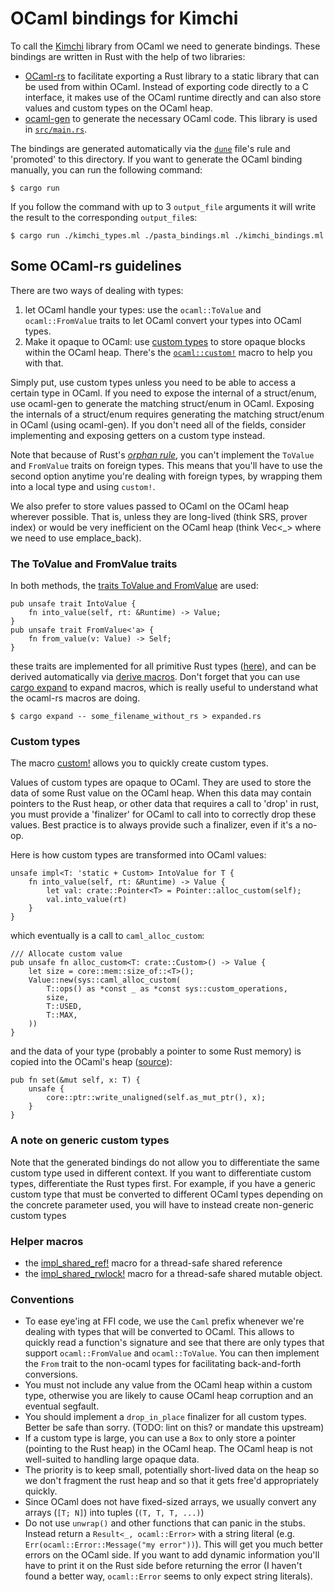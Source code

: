 # OCaml bindings for Kimchi

To call the [Kimchi](https://github.com/o1-labs/proof-systems) library from
OCaml we need to generate bindings.
These bindings are written in Rust with the help of two libraries:

* [OCaml-rs](https://github.com/zshipko/ocaml-rs) to facilitate exporting a Rust
  library to a static library that can be used from within OCaml. Instead of
  exporting code directly to a C interface, it makes use of the OCaml runtime
  directly and can also store values and custom types on the OCaml heap.
* [ocaml-gen](https://github.com/o1-labs/proof-systems) to generate the
  necessary OCaml code. This library is used in [`src/main.rs`](./src/main.rs).

The bindings are generated automatically via the [`dune`](./dune) file's rule
and 'promoted' to this directory.
If you want to generate the OCaml binding manually, you can run the following
command:

```shell
$ cargo run
```

If you follow the command with up to 3 `output_file` arguments it will write the
result to the corresponding `output_file`s:

```shell
$ cargo run ./kimchi_types.ml ./pasta_bindings.ml ./kimchi_bindings.ml
```

## Some OCaml-rs guidelines

There are two ways of dealing with types:

1. let OCaml handle your types: use the `ocaml::ToValue` and `ocaml::FromValue`
   traits to let OCaml convert your types into OCaml types.
2. Make it opaque to OCaml: use [custom
   types](https://ocaml.org/manual/intfc.html#s:c-custom) to store opaque blocks
   within the OCaml heap. There's the
   [`ocaml::custom!`](https://docs.rs/ocaml/0.22.0/ocaml/macro.custom.html)
   macro to help you with that.

Simply put, use custom types unless you need to be able to access a certain type
in OCaml. If you need to expose the internal of a struct/enum, use ocaml-gen to
generate the matching struct/enum in OCaml. Exposing the internals of a
struct/enum requires generating the matching struct/enum in OCaml (using
ocaml-gen). If you don't need all of the fields, consider implementing and
exposing getters on a custom type instead.

Note that because of Rust's [*orphan
rule*](https://github.com/Ixrec/rust-orphan-rules), you can't implement the
`ToValue` and `FromValue` traits on foreign types. This means that you'll have
to use the second option anytime you're dealing with foreign types, by wrapping
them into a local type and using `custom!`.

We also prefer to store values passed to OCaml on the OCaml heap wherever
possible. That is, unless they are long-lived (think SRS, prover index) or would
be very inefficient on the OCaml heap (think Vec<_> where we need to use
emplace_back).

### The ToValue and FromValue traits

In both methods, the [traits ToValue and
FromValue](https://github.com/zshipko/ocaml-rs/blob/f300f2f382a694a6cc51dc14a9b3f849191580f0/src/value.rs#L55:L73)
are used:

```rust=
pub unsafe trait IntoValue {
    fn into_value(self, rt: &Runtime) -> Value;
}
pub unsafe trait FromValue<'a> {
    fn from_value(v: Value) -> Self;
}
```

these traits are implemented for all primitive Rust types
([here](https://github.com/zshipko/ocaml-rs/blob/f300f2f382a694a6cc51dc14a9b3f849191580f0/src/conv.rs)),
and can be derived automatically via [derive
macros](https://docs.rs/ocaml/0.22.0/ocaml/#derives). Don't forget that you can
use [cargo expand](https://github.com/dtolnay/cargo-expand) to expand macros,
which is really useful to understand what the ocaml-rs macros are doing.

```
$ cargo expand -- some_filename_without_rs > expanded.rs
```

### Custom types

The macro
[custom!](https://github.com/zshipko/ocaml-rs/blob/f300f2f382a694a6cc51dc14a9b3f849191580f0/src/custom.rs)
allows you to quickly create custom types.

Values of custom types are opaque to OCaml. They are used to store the data of
some Rust value on the OCaml heap. When this data may contain pointers to the
Rust heap, or other data that requires a call to 'drop' in rust, you must
provide a 'finalizer' for OCaml to call into to correctly drop these values.
Best practice is to always provide such a finalizer, even if it's a no-op.

Here is how custom types are transformed into OCaml values:

```rust=
unsafe impl<T: 'static + Custom> IntoValue for T {
    fn into_value(self, rt: &Runtime) -> Value {
        let val: crate::Pointer<T> = Pointer::alloc_custom(self);
        val.into_value(rt)
    }
}
```

which eventually is a call to `caml_alloc_custom`:

```rust=
/// Allocate custom value
pub unsafe fn alloc_custom<T: crate::Custom>() -> Value {
    let size = core::mem::size_of::<T>();
    Value::new(sys::caml_alloc_custom(
        T::ops() as *const _ as *const sys::custom_operations,
        size,
        T::USED,
        T::MAX,
    ))
}
```

and the data of your type (probably a pointer to some Rust memory) is copied
into the OCaml's heap
([source](https://github.com/zshipko/ocaml-rs/blob/f300f2f382a694a6cc51dc14a9b3f849191580f0/src/types.rs#L80)):

```rust=
pub fn set(&mut self, x: T) {
    unsafe {
        core::ptr::write_unaligned(self.as_mut_ptr(), x);
    }
}
```

### A note on generic custom types

Note that the generated bindings do not allow you to differentiate the same
custom type used in different context.
If you want to differentiate custom types, differentiate the Rust types first.
For example, if you have a generic custom type that must be converted to
different OCaml types depending on the concrete parameter used, you will have to
instead create non-generic custom types

### Helper macros

* the [impl_shared_ref!](src/caml/shared_reference.rs) macro for a thread-safe
  shared reference
* the [impl_shared_rwlock!](src/caml/shared_rwlock.rs) macro for a thread-safe
  shared mutable object.

### Conventions

* To ease eye'ing at FFI code, we use the `Caml` prefix whenever we're dealing
  with types that will be converted to OCaml. This allows to quickly read a
  function's signature and see that there are only types that support
  `ocaml::FromValue` and `ocaml::ToValue`. You can then implement the `From`
  trait to the non-ocaml types for facilitating back-and-forth conversions.
* You must not include any value from the OCaml heap within a custom type,
  otherwise you are likely to cause OCaml heap corruption and an eventual
  segfault.
* You should implement a `drop_in_place` finalizer for all custom types. Better
  be safe than sorry. (TODO: lint on this? or mandate this upstream)
* If a custom type is large, you can use a `Box` to only store a pointer
  (pointing to the Rust heap) in the OCaml heap. The OCaml heap is not
  well-suited to handling large opaque data.
* The priority is to keep small, potentially short-lived data on the heap so we
  don't fragment the rust heap and so that it gets free'd appropriately quickly.
* Since OCaml does not have fixed-sized arrays, we usually convert any arrays
  (`[T; N]`) into tuples (`(T, T, T, ...)`)
* Do not use `unwrap()` and other functions that can panic in the stubs. Instead
  return a `Result<_, ocaml::Error>` with a string literal (e.g.
  `Err(ocaml::Error::Message("my error"))`). This will get you much better
  errors on the OCaml side. If you want to add dynamic information you'll have
  to print it on the Rust side before returning the error (I haven't found a
  better way, `ocaml::Error` seems to only expect string literals).
